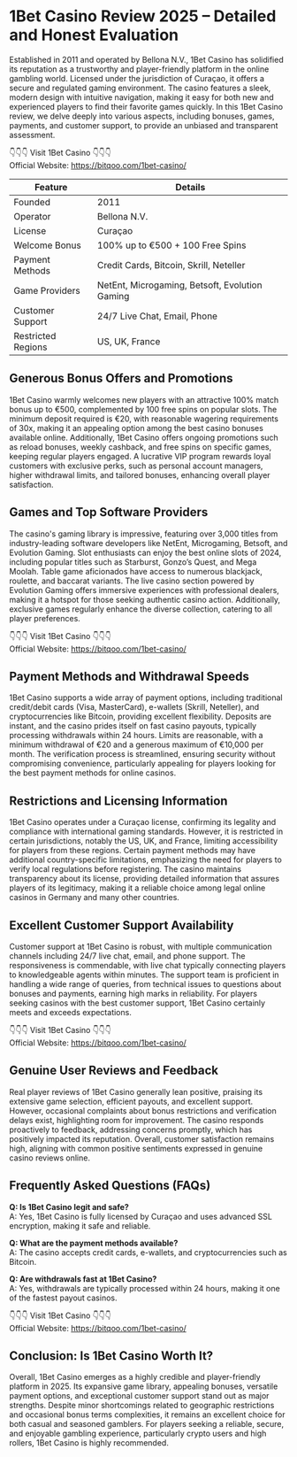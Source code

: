 
# 1Bet Casino Review 2025 – Detailed and Honest Evaluation

Established in 2011 and operated by Bellona N.V., 1Bet Casino has solidified its reputation as a trustworthy and player-friendly platform in the online gambling world. Licensed under the jurisdiction of Curaçao, it offers a secure and regulated gaming environment. The casino features a sleek, modern design with intuitive navigation, making it easy for both new and experienced players to find their favorite games quickly. In this 1Bet Casino review, we delve deeply into various aspects, including bonuses, games, payments, and customer support, to provide an unbiased and transparent assessment.

👇👇👇 Visit 1Bet Casino 👇👇👇  
Official Website: https://bitqoo.com/1bet-casino/

| Feature            | Details                                               |
|--------------------|-------------------------------------------------------|
| Founded            | 2011                                                  |
| Operator           | Bellona N.V.                                          |
| License            | Curaçao                                               |
| Welcome Bonus      | 100% up to €500 + 100 Free Spins                      |
| Payment Methods    | Credit Cards, Bitcoin, Skrill, Neteller               |
| Game Providers     | NetEnt, Microgaming, Betsoft, Evolution Gaming        |
| Customer Support   | 24/7 Live Chat, Email, Phone                          |
| Restricted Regions | US, UK, France                                        |

## Generous Bonus Offers and Promotions

1Bet Casino warmly welcomes new players with an attractive 100% match bonus up to €500, complemented by 100 free spins on popular slots. The minimum deposit required is €20, with reasonable wagering requirements of 30x, making it an appealing option among the best casino bonuses available online. Additionally, 1Bet Casino offers ongoing promotions such as reload bonuses, weekly cashback, and free spins on specific games, keeping regular players engaged. A lucrative VIP program rewards loyal customers with exclusive perks, such as personal account managers, higher withdrawal limits, and tailored bonuses, enhancing overall player satisfaction.

## Games and Top Software Providers

The casino's gaming library is impressive, featuring over 3,000 titles from industry-leading software developers like NetEnt, Microgaming, Betsoft, and Evolution Gaming. Slot enthusiasts can enjoy the best online slots of 2024, including popular titles such as Starburst, Gonzo’s Quest, and Mega Moolah. Table game aficionados have access to numerous blackjack, roulette, and baccarat variants. The live casino section powered by Evolution Gaming offers immersive experiences with professional dealers, making it a hotspot for those seeking authentic casino action. Additionally, exclusive games regularly enhance the diverse collection, catering to all player preferences.

👇👇👇 Visit 1Bet Casino 👇👇👇  
Official Website: https://bitqoo.com/1bet-casino/

## Payment Methods and Withdrawal Speeds

1Bet Casino supports a wide array of payment options, including traditional credit/debit cards (Visa, MasterCard), e-wallets (Skrill, Neteller), and cryptocurrencies like Bitcoin, providing excellent flexibility. Deposits are instant, and the casino prides itself on fast casino payouts, typically processing withdrawals within 24 hours. Limits are reasonable, with a minimum withdrawal of €20 and a generous maximum of €10,000 per month. The verification process is streamlined, ensuring security without compromising convenience, particularly appealing for players looking for the best payment methods for online casinos.

## Restrictions and Licensing Information

1Bet Casino operates under a Curaçao license, confirming its legality and compliance with international gaming standards. However, it is restricted in certain jurisdictions, notably the US, UK, and France, limiting accessibility for players from these regions. Certain payment methods may have additional country-specific limitations, emphasizing the need for players to verify local regulations before registering. The casino maintains transparency about its license, providing detailed information that assures players of its legitimacy, making it a reliable choice among legal online casinos in Germany and many other countries.

## Excellent Customer Support Availability

Customer support at 1Bet Casino is robust, with multiple communication channels including 24/7 live chat, email, and phone support. The responsiveness is commendable, with live chat typically connecting players to knowledgeable agents within minutes. The support team is proficient in handling a wide range of queries, from technical issues to questions about bonuses and payments, earning high marks in reliability. For players seeking casinos with the best customer support, 1Bet Casino certainly meets and exceeds expectations.

👇👇👇 Visit 1Bet Casino 👇👇👇  
Official Website: https://bitqoo.com/1bet-casino/

## Genuine User Reviews and Feedback

Real player reviews of 1Bet Casino generally lean positive, praising its extensive game selection, efficient payouts, and excellent support. However, occasional complaints about bonus restrictions and verification delays exist, highlighting room for improvement. The casino responds proactively to feedback, addressing concerns promptly, which has positively impacted its reputation. Overall, customer satisfaction remains high, aligning with common positive sentiments expressed in genuine casino reviews online.

## Frequently Asked Questions (FAQs)

**Q: Is 1Bet Casino legit and safe?**  
A: Yes, 1Bet Casino is fully licensed by Curaçao and uses advanced SSL encryption, making it safe and reliable.

**Q: What are the payment methods available?**  
A: The casino accepts credit cards, e-wallets, and cryptocurrencies such as Bitcoin.

**Q: Are withdrawals fast at 1Bet Casino?**  
A: Yes, withdrawals are typically processed within 24 hours, making it one of the fastest payout casinos.

👇👇👇 Visit 1Bet Casino 👇👇👇  
Official Website: https://bitqoo.com/1bet-casino/

## Conclusion: Is 1Bet Casino Worth It?

Overall, 1Bet Casino emerges as a highly credible and player-friendly platform in 2025. Its expansive game library, appealing bonuses, versatile payment options, and exceptional customer support stand out as major strengths. Despite minor shortcomings related to geographic restrictions and occasional bonus terms complexities, it remains an excellent choice for both casual and seasoned gamblers. For players seeking a reliable, secure, and enjoyable gambling experience, particularly crypto users and high rollers, 1Bet Casino is highly recommended.
